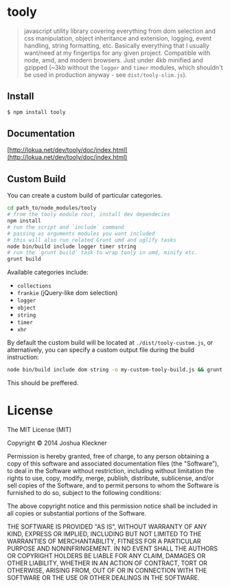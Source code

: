 # tooly

> javascript utility library covering everything from dom selection and css manipulation,
> object inheritance and extension, logging, event handling, string formatting, etc. 
> Basically everything that I usually want/need at my fingertips for any given project.
> Compatible with node, amd, and modern browsers. 
> Just under 4kb minified and gzipped 
> (~3kb without the `logger` and `timer` modules, 
> which shouldn't be used in production anyway - see `dist/tooly-slim.js`). 

## Install

```bash
$ npm install tooly
```

## Documentation

[http://lokua.net/dev/tooly/doc/index.html](http://lokua.net/dev/tooly/doc/index.html)

## Custom Build
  
You can create a custom build of particular categories.

```bash
cd path_to/node_modules/tooly
# from the tooly module root, install dev dependecies
npm install
# run the script and `include` command
# passing as arguments modules you want included 
# this will also run related Grunt umd and uglify tasks
node bin/build include logger timer string
# run the `grunt build` task to wrap tooly in umd, minify etc.
grunt build
```

Available categories include:
+ `collections`
+ `frankie` (jQuery-like dom selection)
+ `logger`
+ `object` 
+ `string`
+ `timer` 
+ `xhr`

By default the custom build will be located at `./dist/tooly-custom.js`, or alternatively, you
can specify a custom output file during the build instruction:

```bash
node bin/build include dom string -o my-custom-tooly-build.js && grunt build
```

This should be preffered.

# License

The MIT License (MIT)

Copyright &copy; 2014 Joshua Kleckner

Permission is hereby granted, free of charge, to any person obtaining a copy
of this software and associated documentation files (the "Software"), to deal
in the Software without restriction, including without limitation the rights
to use, copy, modify, merge, publish, distribute, sublicense, and/or sell
copies of the Software, and to permit persons to whom the Software is
furnished to do so, subject to the following conditions:

The above copyright notice and this permission notice shall be included in
all copies or substantial portions of the Software.

THE SOFTWARE IS PROVIDED "AS IS", WITHOUT WARRANTY OF ANY KIND, EXPRESS OR
IMPLIED, INCLUDING BUT NOT LIMITED TO THE WARRANTIES OF MERCHANTABILITY,
FITNESS FOR A PARTICULAR PURPOSE AND NONINFRINGEMENT. IN NO EVENT SHALL THE
AUTHORS OR COPYRIGHT HOLDERS BE LIABLE FOR ANY CLAIM, DAMAGES OR OTHER
LIABILITY, WHETHER IN AN ACTION OF CONTRACT, TORT OR OTHERWISE, ARISING FROM,
OUT OF OR IN CONNECTION WITH THE SOFTWARE OR THE USE OR OTHER DEALINGS IN
THE SOFTWARE.